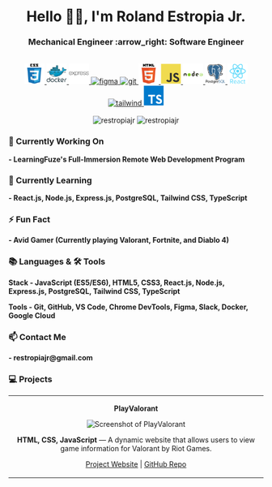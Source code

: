 <h1 align="center">Hello 👋🏽, I'm Roland Estropia Jr.</h1>

<h3 align="center">Mechanical Engineer :arrow_right: Software Engineer</h3>

<br>

<div align="center"> 
<a href="https://www.w3schools.com/css/" target="_blank" rel="noreferrer"> <img src="https://raw.githubusercontent.com/devicons/devicon/master/icons/css3/css3-original-wordmark.svg" alt="css3" width="40" height="40"/> </a> <a href="https://www.docker.com/" target="_blank" rel="noreferrer"> <img src="https://raw.githubusercontent.com/devicons/devicon/master/icons/docker/docker-original-wordmark.svg" alt="docker" width="40" height="40"/> </a> <a href="https://expressjs.com" target="_blank" rel="noreferrer"> <img src="https://raw.githubusercontent.com/devicons/devicon/master/icons/express/express-original-wordmark.svg" alt="express" width="40" height="40"/> </a> <a href="https://www.figma.com/" target="_blank" rel="noreferrer"> <img src="https://www.vectorlogo.zone/logos/figma/figma-icon.svg" alt="figma" width="40" height="40"/> </a> <a href="https://git-scm.com/" target="_blank" rel="noreferrer"> <img src="https://www.vectorlogo.zone/logos/git-scm/git-scm-icon.svg" alt="git" width="40" height="40"/> </a> <a href="https://www.w3.org/html/" target="_blank" rel="noreferrer"> <img src="https://raw.githubusercontent.com/devicons/devicon/master/icons/html5/html5-original-wordmark.svg" alt="html5" width="40" height="40"/> </a> <a href="https://developer.mozilla.org/en-US/docs/Web/JavaScript" target="_blank" rel="noreferrer"> <img src="https://raw.githubusercontent.com/devicons/devicon/master/icons/javascript/javascript-original.svg" alt="javascript" width="40" height="40"/> </a> <a href="https://nodejs.org" target="_blank" rel="noreferrer"> <img src="https://raw.githubusercontent.com/devicons/devicon/master/icons/nodejs/nodejs-original-wordmark.svg" alt="nodejs" width="40" height="40"/> </a> <a href="https://www.postgresql.org" target="_blank" rel="noreferrer"> <img src="https://raw.githubusercontent.com/devicons/devicon/master/icons/postgresql/postgresql-original-wordmark.svg" alt="postgresql" width="40" height="40"/> </a> <a href="https://reactjs.org/" target="_blank" rel="noreferrer"> <img src="https://raw.githubusercontent.com/devicons/devicon/master/icons/react/react-original-wordmark.svg" alt="react" width="40" height="40"/> </a> <a href="https://tailwindcss.com/" target="_blank" rel="noreferrer"> <img src="https://www.vectorlogo.zone/logos/tailwindcss/tailwindcss-icon.svg" alt="tailwind" width="40" height="40"/> </a> <a href="https://www.typescriptlang.org/" target="_blank" rel="noreferrer"> <img src="https://raw.githubusercontent.com/devicons/devicon/master/icons/typescript/typescript-original.svg" alt="typescript" width="40" height="40"/> </a>
</div>

<br>

<div align="center"> 
<img height=170 src="https://github-readme-stats.vercel.app/api/top-langs?username=restropiajr&show_icons=true&locale=en&layout=compact&theme=tokyonight" alt="restropiajr "/>
<img height=170 src="https://github-readme-stats.vercel.app/api?username=restropiajr&hide=stars,contribs&show_icons=true&theme=tokyonight&locale=en" alt="restropiajr"/>
</div>

<h3 align="left">🔭 Currently Working On</h3>
<p align="left"><b> - LearningFuze's Full-Immersion Remote Web Development Program</b></p>

<h3 align="left">🌱 Currently Learning</h3>
<p align="left"><b> - React.js, Node.js, Express.js, PostgreSQL, Tailwind CSS, TypeScript</b></p>

<h3 align="left">⚡ Fun Fact</h3>
<p align="left"><b> - Avid Gamer (Currently playing Valorant, Fortnite, and Diablo 4)</b></p>

<h3 align="left">📚 Languages & 🛠️ Tools</h3>
<p align="left"><b> Stack - JavaScript (ES5/ES6), HTML5, CSS3, React.js, Node.js, Express.js, PostgreSQL, Tailwind CSS, TypeScript</b></p>
<p align="left"><b> Tools - Git, GitHub, VS Code, Chrome DevTools, Figma, Slack, Docker, Google Cloud</b></p>

<h3 align="left">📫 Contact Me</h3>
<p align="left"><b> - restropiajr@gmail.com</b></p>

<h3 align="left">💻 Projects</h3>
<table>
<tbody>
  <tr>
    <td width="100%">
        <p align="center"><b>PlayValorant</b></p>
        <p align="center"><img alt="Screenshot of PlayValorant" width="100%" src="https://github.com/restropiajr/PlayValorant/assets/66459527/b7c2dd88-7463-4182-8b7a-7df6868e2824"></p> 
        <p align="center"><b>HTML, CSS, JavaScript</b> — A dynamic website that allows users to view game information for Valorant by Riot Games.</p>
        <p align="center"><a href="https://restropiajr.github.io/PlayValorant/" target="_blank">Project Website</a>  | <a href="https://github.com/restropiajr/PlayValorant" target="_blank">GitHub Repo</a></p>
    </td> 
  </tr>
</tbody>
</table>
